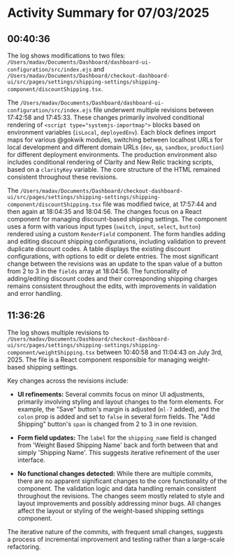 # Activity Summary for 07/03/2025

## 00:40:36
The log shows modifications to two files: `/Users/madav/Documents/Dashboard/dashboard-ui-configuration/src/index.ejs` and `/Users/madav/Documents/Dashboard/checkout-dashboard-ui/src/pages/settings/shipping-settings/shipping-component/discountShipping.tsx`.

The `/Users/madav/Documents/Dashboard/dashboard-ui-configuration/src/index.ejs` file underwent multiple revisions between 17:42:58 and 17:45:33.  These changes primarily involved conditional rendering of `<script type="systemjs-importmap">` blocks based on environment variables (`isLocal`, `deployedEnv`).  Each block defines import maps for various @gokwik modules, switching between localhost URLs for local development and different domain URLs (`dev`, `qa`, `sandbox`, `production`) for different deployment environments.  The production environment also includes conditional rendering of Clarity and New Relic tracking scripts, based on a `clarityKey` variable.  The core structure of the HTML remained consistent throughout these revisions.


The `/Users/madav/Documents/Dashboard/checkout-dashboard-ui/src/pages/settings/shipping-settings/shipping-component/discountShipping.tsx` file was modified twice, at 17:57:44 and then again at 18:04:35 and 18:04:56.  The changes focus on a React component for managing discount-based shipping settings.  The component uses a form with various input types (`switch`, `input`, `select`, `button`) rendered using a custom `RenderField` component.  The form handles adding and editing discount shipping configurations, including validation to prevent duplicate discount codes. A table displays the existing discount configurations, with options to edit or delete entries.  The most significant change between the revisions was an update to the span value of a button from 2 to 3 in the `fields` array at 18:04:56.  The functionality of adding/editing discount codes and their corresponding shipping charges remains consistent throughout the edits, with improvements in validation and error handling.


## 11:36:26
The log shows multiple revisions to `/Users/madav/Documents/Dashboard/checkout-dashboard-ui/src/pages/settings/shipping-settings/shipping-component/weightShipping.tsx`  between 10:40:58 and 11:04:43 on July 3rd, 2025.  The file is a React component responsible for managing weight-based shipping settings.

Key changes across the revisions include:

* **UI refinements:**  Several commits focus on minor UI adjustments, primarily involving styling and layout changes to the form elements.  For example, the "Save" button's margin is adjusted (`ml-7` added), and the `colon` prop is added and set to `false` in several form fields.  The "Add Shipping" button's `span` is changed from 2 to 3 in one revision.

* **Form field updates:** The `label` for the `shipping_name` field is changed from 'Weight Based Shipping Name' back and forth between that and simply 'Shipping Name'.  This suggests iterative refinement of the user interface.

* **No functional changes detected:** While there are multiple commits, there are no apparent significant changes to the core functionality of the component. The validation logic and data handling remain consistent throughout the revisions. The changes seem mostly related to style and layout improvements and possibly addressing minor bugs.  All changes affect the layout or styling of the weight-based shipping settings component.

The iterative nature of the commits, with frequent small changes, suggests a process of incremental improvement and testing rather than a large-scale refactoring.
